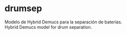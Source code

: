 # drumsep
Modelo de Hybrid Demucs para la separación de baterías. <br />
Hybrid Demucs model for drum separation.
